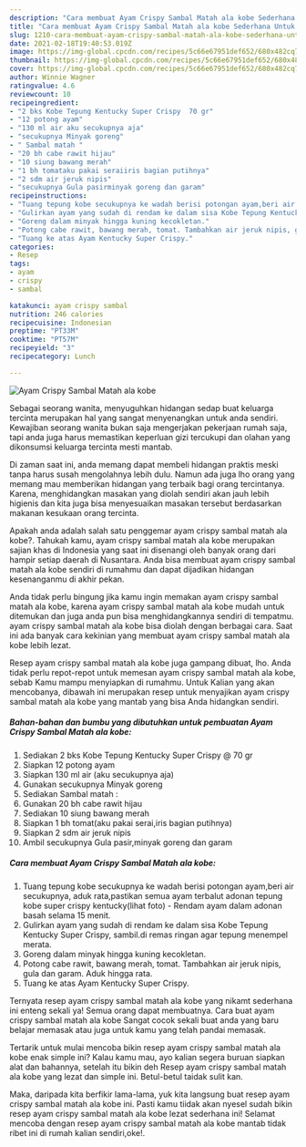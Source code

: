 ```yaml
---
description: "Cara membuat Ayam Crispy Sambal Matah ala kobe Sederhana Untuk Jualan"
title: "Cara membuat Ayam Crispy Sambal Matah ala kobe Sederhana Untuk Jualan"
slug: 1210-cara-membuat-ayam-crispy-sambal-matah-ala-kobe-sederhana-untuk-jualan
date: 2021-02-18T19:40:53.019Z
image: https://img-global.cpcdn.com/recipes/5c66e67951def652/680x482cq70/ayam-crispy-sambal-matah-ala-kobe-foto-resep-utama.jpg
thumbnail: https://img-global.cpcdn.com/recipes/5c66e67951def652/680x482cq70/ayam-crispy-sambal-matah-ala-kobe-foto-resep-utama.jpg
cover: https://img-global.cpcdn.com/recipes/5c66e67951def652/680x482cq70/ayam-crispy-sambal-matah-ala-kobe-foto-resep-utama.jpg
author: Winnie Wagner
ratingvalue: 4.6
reviewcount: 10
recipeingredient:
- "2 bks Kobe Tepung Kentucky Super Crispy  70 gr"
- "12 potong ayam"
- "130 ml air aku secukupnya aja"
- "secukupnya Minyak goreng"
- " Sambal matah "
- "20 bh cabe rawit hijau"
- "10 siung bawang merah"
- "1 bh tomataku pakai seraiiris bagian putihnya"
- "2 sdm air jeruk nipis"
- "secukupnya Gula pasirminyak goreng dan garam"
recipeinstructions:
- "Tuang tepung kobe secukupnya ke wadah berisi potongan ayam,beri air secukupnya, aduk rata,pastikan semua ayam terbalut adonan tepung kobe super crispy kentucky(lihat foto) Rendam ayam dalam adonan basah selama 15 menit."
- "Gulirkan ayam yang sudah di rendam ke dalam sisa Kobe Tepung Kentucky Super Crispy, sambil.di remas ringan agar tepung menempel merata."
- "Goreng dalam minyak hingga kuning kecokletan."
- "Potong cabe rawit, bawang merah, tomat. Tambahkan air jeruk nipis, gula dan garam. Aduk hingga rata."
- "Tuang ke atas Ayam Kentucky Super Crispy."
categories:
- Resep
tags:
- ayam
- crispy
- sambal

katakunci: ayam crispy sambal 
nutrition: 246 calories
recipecuisine: Indonesian
preptime: "PT33M"
cooktime: "PT57M"
recipeyield: "3"
recipecategory: Lunch

---
```



![Ayam Crispy Sambal Matah ala kobe](https://img-global.cpcdn.com/recipes/5c66e67951def652/680x482cq70/ayam-crispy-sambal-matah-ala-kobe-foto-resep-utama.jpg)

Sebagai seorang wanita, menyuguhkan hidangan sedap buat keluarga tercinta merupakan hal yang sangat menyenangkan untuk anda sendiri. Kewajiban seorang  wanita bukan saja mengerjakan pekerjaan rumah saja, tapi anda juga harus memastikan keperluan gizi tercukupi dan olahan yang dikonsumsi keluarga tercinta mesti mantab.

Di zaman  saat ini, anda memang dapat membeli hidangan praktis meski tanpa harus susah mengolahnya lebih dulu. Namun ada juga lho orang yang memang mau memberikan hidangan yang terbaik bagi orang tercintanya. Karena, menghidangkan masakan yang diolah sendiri akan jauh lebih higienis dan kita juga bisa menyesuaikan masakan tersebut berdasarkan makanan kesukaan orang tercinta. 



Apakah anda adalah salah satu penggemar ayam crispy sambal matah ala kobe?. Tahukah kamu, ayam crispy sambal matah ala kobe merupakan sajian khas di Indonesia yang saat ini disenangi oleh banyak orang dari hampir setiap daerah di Nusantara. Anda bisa membuat ayam crispy sambal matah ala kobe sendiri di rumahmu dan dapat dijadikan hidangan kesenanganmu di akhir pekan.

Anda tidak perlu bingung jika kamu ingin memakan ayam crispy sambal matah ala kobe, karena ayam crispy sambal matah ala kobe mudah untuk ditemukan dan juga anda pun bisa menghidangkannya sendiri di tempatmu. ayam crispy sambal matah ala kobe bisa diolah dengan berbagai cara. Saat ini ada banyak cara kekinian yang membuat ayam crispy sambal matah ala kobe lebih lezat.

Resep ayam crispy sambal matah ala kobe juga gampang dibuat, lho. Anda tidak perlu repot-repot untuk memesan ayam crispy sambal matah ala kobe, sebab Kamu mampu menyiapkan di rumahmu. Untuk Kalian yang akan mencobanya, dibawah ini merupakan resep untuk menyajikan ayam crispy sambal matah ala kobe yang mantab yang bisa Anda hidangkan sendiri.

<!--inarticleads1-->

##### Bahan-bahan dan bumbu yang dibutuhkan untuk pembuatan Ayam Crispy Sambal Matah ala kobe:

1. Sediakan 2 bks Kobe Tepung Kentucky Super Crispy @ 70 gr
1. Siapkan 12 potong ayam
1. Siapkan 130 ml air (aku secukupnya aja)
1. Gunakan secukupnya Minyak goreng
1. Sediakan  Sambal matah :
1. Gunakan 20 bh cabe rawit hijau
1. Sediakan 10 siung bawang merah
1. Siapkan 1 bh tomat(aku pakai serai,iris bagian putihnya)
1. Siapkan 2 sdm air jeruk nipis
1. Ambil secukupnya Gula pasir,minyak goreng dan garam




<!--inarticleads2-->

##### Cara membuat Ayam Crispy Sambal Matah ala kobe:

1. Tuang tepung kobe secukupnya ke wadah berisi potongan ayam,beri air secukupnya, aduk rata,pastikan semua ayam terbalut adonan tepung kobe super crispy kentucky(lihat foto) - Rendam ayam dalam adonan basah selama 15 menit.
1. Gulirkan ayam yang sudah di rendam ke dalam sisa Kobe Tepung Kentucky Super Crispy, sambil.di remas ringan agar tepung menempel merata.
1. Goreng dalam minyak hingga kuning kecokletan.
1. Potong cabe rawit, bawang merah, tomat. Tambahkan air jeruk nipis, gula dan garam. Aduk hingga rata.
1. Tuang ke atas Ayam Kentucky Super Crispy.




Ternyata resep ayam crispy sambal matah ala kobe yang nikamt sederhana ini enteng sekali ya! Semua orang dapat membuatnya. Cara buat ayam crispy sambal matah ala kobe Sangat cocok sekali buat anda yang baru belajar memasak atau juga untuk kamu yang telah pandai memasak.

Tertarik untuk mulai mencoba bikin resep ayam crispy sambal matah ala kobe enak simple ini? Kalau kamu mau, ayo kalian segera buruan siapkan alat dan bahannya, setelah itu bikin deh Resep ayam crispy sambal matah ala kobe yang lezat dan simple ini. Betul-betul taidak sulit kan. 

Maka, daripada kita berfikir lama-lama, yuk kita langsung buat resep ayam crispy sambal matah ala kobe ini. Pasti kamu tiidak akan nyesel sudah bikin resep ayam crispy sambal matah ala kobe lezat sederhana ini! Selamat mencoba dengan resep ayam crispy sambal matah ala kobe mantab tidak ribet ini di rumah kalian sendiri,oke!.

